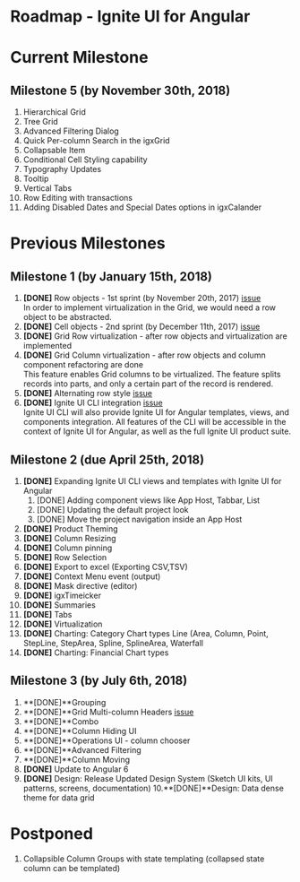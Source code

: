# Roadmap - Ignite UI for Angular

# Current Milestone

## Milestone 5 (by November 30th, 2018)

1. Hierarchical Grid  
2. Tree Grid
3. Advanced Filtering Dialog
4. Quick Per-column Search in the igxGrid
5. Collapsable Item 
6. Conditional Cell Styling capability 
7. Typography Updates 
8. Tooltip
9. Vertical Tabs
10. Row Editing with transactions   
11. Adding Disabled Dates and Special Dates options in igxCalander

# Previous Milestones

## Milestone 1 (by January 15th, 2018)

1. **[DONE]** Row objects - 1st sprint (by November 20th, 2017) [issue](https://github.com/IgniteUI/igniteui-angular/issues/479)  
	In order to implement virtualization in the Grid, we would need a row object to be abstracted. 
2. **[DONE]** Cell objects - 2nd sprint (by December 11th, 2017) [issue](https://github.com/IgniteUI/igniteui-angular/issues/480)  
3. **[DONE]** Grid Row virtualization - after row objects and virtualization are implemented
4. **[DONE]** Grid Column virtualization - after row objects and column component refactoring are done  
	This feature enables Grid columns to be virtualized. The feature splits records into parts, and only a certain part of the record is rendered.
5. **[DONE]** Alternating row style  [issue](https://github.com/IgniteUI/igniteui-angular/issues/489)
6. **[DONE]** Ignite UI CLI integration [issue](https://github.com/IgniteUI/ignite-ui-cli/issues/53)  
    Ignite UI CLI will also provide Ignite UI for Angular templates, views, and components integration. All features of the CLI will be accessible in the context of Ignite UI for Angular, as well as the full Ignite UI product suite.
    
## Milestone 2 (due April 25th, 2018)

1. **[DONE]** Expanding Ignite UI CLI views and templates with Ignite UI for Angular 
    1. [DONE] Adding component views like App Host, Tabbar, List
    2. [DONE] Updating the default project look
    3. [DONE] Move the project navigation inside an App Host   
2. **[DONE]** Product Theming 
3. **[DONE]** Column Resizing 
4. **[DONE]** Column pinning
5. **[DONE]** Row Selection 
6. **[DONE]** Export to excel (Exporting CSV,TSV)  
7. **[DONE]** Context Menu event (output)
8. **[DONE]** Mask directive (editor) 
9. **[DONE]** igxTimeicker
10. **[DONE]** Summaries 
11. **[DONE]** Tabs       
12. **[DONE]** Virtualization
13. **[DONE]** Charting: Category Chart types Line (Area, Column, Point, StepLine, StepArea, Spline, SplineArea, Waterfall
14. **[DONE]** Charting: Financial Chart types


## Milestone 3 (by July 6th, 2018)

1. **[DONE]**Grouping
2. **[DONE]**Grid Multi-column Headers [issue](https://github.com/IgniteUI/igniteui-angular/issues/488)
3. **[DONE]**Combo
4. **[DONE]**Column Hiding UI
5. **[DONE]**Operations UI - column chooser
6. **[DONE]**Advanced Filtering
7. **[DONE]**Column Moving
8. **[DONE]** Update to Angular 6
9. **[DONE]** Design: Release Updated Design System (Sketch UI kits, UI patterns, screens, documentation)
10.**[DONE]**Design: Data dense theme for data grid 


# Postponed
1. Collapsible Column Groups with state templating (collapsed state column can be templated)

